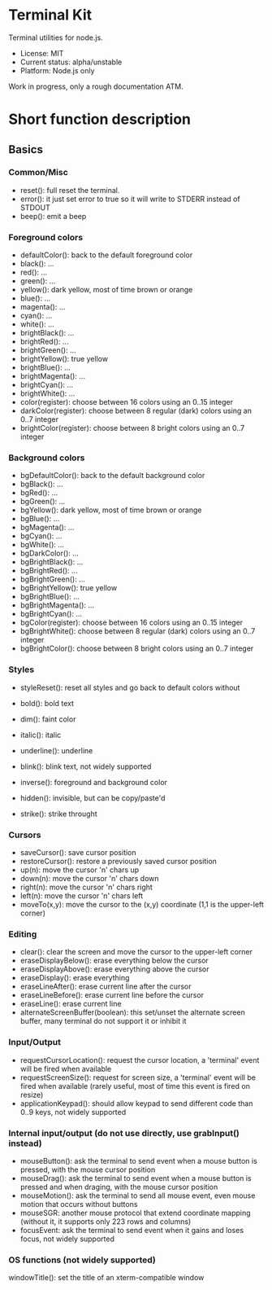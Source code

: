 

# Terminal Kit

Terminal utilities for node.js.

* License: MIT
* Current status: alpha/unstable
* Platform: Node.js only

Work in progress, only a rough documentation ATM.




# Short function description


## Basics


### Common/Misc

* reset(): full reset the terminal.
* error(): it just set error to true so it will write to STDERR instead of STDOUT
* beep(): emit a beep


### Foreground colors

* defaultColor(): back to the default foreground color
* black(): ...
* red(): ...
* green(): ...
* yellow(): dark yellow, most of time brown or orange
* blue(): ...
* magenta(): ...
* cyan(): ...
* white(): ...
* brightBlack(): ...
* brightRed(): ...
* brightGreen(): ...
* brightYellow(): true yellow
* brightBlue(): ...
* brightMagenta(): ...
* brightCyan(): ...
* brightWhite(): ...
* color(register): choose between 16 colors using an 0..15 integer
* darkColor(register): choose between 8 regular (dark) colors using an 0..7 integer
* brightColor(register): choose between 8 bright colors using an 0..7 integer


### Background colors

* bgDefaultColor(): back to the default background color
* bgBlack(): ...
* bgRed(): ...
* bgGreen(): ...
* bgYellow(): dark yellow, most of time brown or orange
* bgBlue(): ...
* bgMagenta(): ...
* bgCyan(): ...
* bgWhite(): ...
* bgDarkColor(): ...
* bgBrightBlack(): ...
* bgBrightRed(): ...
* bgBrightGreen(): ...
* bgBrightYellow(): true yellow
* bgBrightBlue(): ...
* bgBrightMagenta(): ...
* bgBrightCyan(): ...
* bgColor(register): choose between 16 colors using an 0..15 integer
* bgBrightWhite(): choose between 8 regular (dark) colors using an 0..7 integer
* bgBrightColor(): choose between 8 bright colors using an 0..7 integer


### Styles

* styleReset(): reset all styles and go back to default colors without
	
* bold(): bold text
* dim(): faint color
* italic(): italic
* underline(): underline
* blink(): blink text, not widely supported
* inverse(): foreground and background color
* hidden(): invisible, but can be copy/paste'd
* strike(): strike throught


### Cursors

* saveCursor(): save cursor position
* restoreCursor(): restore a previously saved cursor position
* up(n): move the cursor 'n' chars up
* down(n): move the cursor 'n' chars down
* right(n): move the cursor 'n' chars right
* left(n): move the cursor 'n' chars left
* moveTo(x,y): move the cursor to the (x,y) coordinate (1,1 is the upper-left corner)


### Editing

* clear(): clear the screen and move the cursor to the upper-left corner
* eraseDisplayBelow(): erase everything below the cursor
* eraseDisplayAbove(): erase everything above the cursor
* eraseDisplay(): erase everything
* eraseLineAfter(): erase current line after the cursor
* eraseLineBefore(): erase current line before the cursor
* eraseLine(): erase current line
* alternateScreenBuffer(boolean): this set/unset the alternate screen buffer, many terminal do not support it or inhibit it


### Input/Output

* requestCursorLocation(): request the cursor location, a 'terminal' event will be fired when available
* requestScreenSize(): request for screen size, a 'terminal' event will be fired when available (rarely useful, most of time this event is fired on resize)
* applicationKeypad(): should allow keypad to send different code than 0..9 keys, not widely supported


### Internal input/output (do not use directly, use grabInput() instead)

* mouseButton(): ask the terminal to send event when a mouse button is pressed, with the mouse cursor position
* mouseDrag(): ask the terminal to send event when a mouse button is pressed and when draging, with the mouse cursor position
* mouseMotion(): ask the terminal to send all mouse event, even mouse motion that occurs without buttons
* mouseSGR: another mouse protocol that extend coordinate mapping (without it, it supports only 223 rows and columns)
* focusEvent: ask the terminal to send event when it gains and loses focus, not widely supported


### OS functions (not widely supported)

windowTitle(): set the title of an xterm-compatible window

